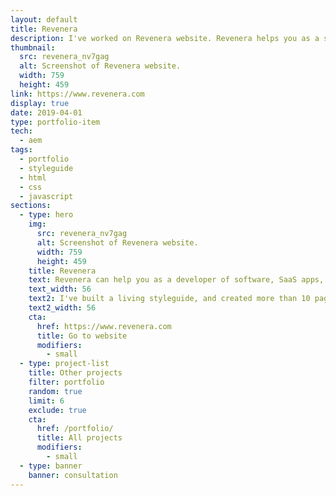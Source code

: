 ```yaml
---
layout: default
title: Revenera
description: I've worked on Revenera website. Revenera helps you as a software developer to control costs, grow and protect your business.
thumbnail:
  src: revenera_nv7gag
  alt: Screenshot of Revenera website.
  width: 759
  height: 459
link: https://www.revenera.com
display: true
date: 2019-04-01
type: portfolio-item
tech:
  - aem
tags:
  - portfolio
  - styleguide
  - html
  - css
  - javascript
sections:
  - type: hero
    img:
      src: revenera_nv7gag
      alt: Screenshot of Revenera website.
      width: 759
      height: 459
    title: Revenera
    text: Revenera can help you as a developer of software, SaaS apps, and IoT devices, to control costs, grow and protect your business.
    text_width: 56
    text2: I've built a living styleguide, and created more than 10 pages from designs using reusable styleguide components.
    text2_width: 56
    cta:
      href: https://www.revenera.com
      title: Go to website
      modifiers:
        - small
  - type: project-list
    title: Other projects
    filter: portfolio
    random: true
    limit: 6
    exclude: true
    cta:
      href: /portfolio/
      title: All projects
      modifiers:
        - small
  - type: banner
    banner: consultation
---
```

